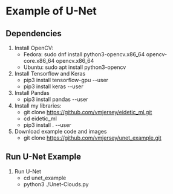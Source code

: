 # Example of U-Net

## Dependencies

   1.  Install OpenCV:
         * Fedora:   sudo dnf install python3-opencv.x86_64 opencv-core.x86_64 opencv.x86_64
         * Ubuntu:   sudo apt install python3-opencv
   2. Install Tensorflow and Keras
      * pip3 install tensorflow-gpu --user
      * pip3 install keras --user 
   3. Install Pandas
      * pip3 install pandas --user
   4. Install my libraries:
      * git clone https://github.com/vmjersey/eidetic_ml.git
      * cd eidetic_ml
      * pip3 install . --user
   5. Download example code and images
      * git clone https://github.com/vmjersey/unet_example.git


## Run U-Net Example
   1. Run U-Net
      * cd unet_example
      * python3 ./Unet-Clouds.py




